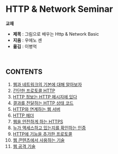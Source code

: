 # HTTP & Network Seminar

**교재**

* **제목** : 그림으로 배우는 Http & Network Basic
* **지음** : 우에노 센
* **옮김** : 이병억

<br>

## CONTENTS

<ol>
  <li><a href="https://github.com/LeeSM0518/http-and-network/tree/master/chapter01">웹과 네트워크의 기본에 대해 알아보자</a></li>
  <li><a href="https://github.com/LeeSM0518/http-and-network/tree/master/chapter02">간단한 프로토콜 HTTP</a></li>
<li><a href="https://github.com/LeeSM0518/http-and-network/tree/master/chapter03">HTTP 정보는 HTTP 메시지에 있다</a></li>
  <li><a href="https://github.com/LeeSM0518/http-and-network/tree/master/chapter04">결과를 전달하는 HTTP 상태 코드</a></li>
  <li><a href="https://github.com/LeeSM0518/http-and-network/tree/master/chapter05">HTTP와 연계하는 웹 서버</a></li>
  <li><a href="https://github.com/LeeSM0518/http-and-network/tree/master/chapter06">HTTP 헤더</a></li>
  <li><a href="https://github.com/LeeSM0518/http-and-network/tree/master/chapter07">웹을 안전하게 하는 HTTPS</a></li>
  <li><a href="https://github.com/LeeSM0518/http-and-network/tree/master/chapter08">누가 액세스하고 있는지를 확인하는 인증</a></li>
  <li><a href="https://github.com/LeeSM0518/http-and-network/tree/master/chapter09">HTTP에 기능을 추가한 프로토콜</a></li>
  <li><a href="https://github.com/LeeSM0518/http-and-network/tree/master/chapter10">웹 콘텐츠에서 사용하는 기술</a></li>
  <li><a href="https://github.com/LeeSM0518/http-and-network/tree/master/chapter11">웹 공격 기술</a></li>
</ol>